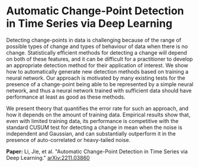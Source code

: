 # Automatic Change-Point Detection in Time Series via Deep Learning

Detecting change-points in data is challenging because of the range of possible types of change and types of behaviour of data when there is no change. Statistically efficient methods for detecting a change will depend on both of these features, and it can be difficult for a practitioner to develop an appropriate detection method for their application of interest. We show how to automatically generate new detection methods based on training a neural network. Our approach is motivated by many existing tests for the presence of a change-point being able to be represented by a simple neural network, and thus a neural network trained with sufficient data should have performance at least as good as these methods. 

We present theory that quantifies the error rate for such an approach, and how it depends on the amount of training data. Empirical results show that, even with limited training data, its performance is competitive with the standard CUSUM test for detecting a change in mean when the noise is independent and Gaussian, and can substantially outperform it in the presence of auto-correlated or heavy-tailed noise. 

**Paper:** Li, Jie, et al. "Automatic Change-Point Detection in Time Series via Deep Learning." [arXiv:2211.03860](https://arxiv.org/pdf/2211.03860.pdf)
